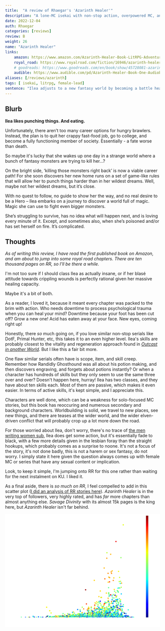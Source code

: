 ```yaml
---
title:  "A review of Rhaegar's 'Azarinth Healer'"
description: "A lone-MC isekai with non-stop action, overpowered MC, and a massive backlog."
date: 2022-12-04
auth: Rhaegar
categories: [reviews]
review: B
weight: 26
name: "Azarinth Healer"
links:
    amazon: https://www.amazon.com/Azarinth-Healer-Book-LitRPG-Adventure-ebook/dp/B0BLRD8YPD
    royal_road: https://www.royalroad.com/fiction/16946/azarinth-healer
    # goodreads: https://www.goodreads.com/en/book/show/45728081-azarinth-healer
    audible: https://www.audible.com/pd/Azarinth-Healer-Book-One-Audiobook/B0BLZNZ47B
aliases: [/reviews/azarinth]
tags: [ isekai, litrpg, female-lead]
sentence: "Ilea adjusts to a new fantasy world by becoming a battle healer."
---
```





## Blurb

**Ilea likes punching things. And eating.**

Unfortunately, there aren’t too many career options for hungry brawlers. Instead, the plan is to quit her crappy fast-food job, go to college, and become a fully functioning member of society. Essentially - a fate worse than death.

So maybe it's lucky that she wakes up one day in a strange world where a bunch of fantasy monsters are trying to kill her...?

On the bright side, ‘killing those monsters right back’ is now a viable career path! For she soon discovers her new home runs on a set of game-like rules that will allow her to punch things harder than in her wildest dreams. Well, maybe not her wildest dreams, but it’s close.

With no quest to follow, no guide to show her the way, and no real desire to be a Hero – Ilea embarks on a journey to discover a world full of magic. Magic she can use to fight even bigger monsters.

She’s struggling to survive, has no idea what will happen next, and is loving every minute of it. Except, and sometimes also, when she’s poisoned and/or has set herself on fire. It’s complicated.

## Thoughts

*As of writing this review, I have read the first published book on Amazon, and am about to jump into some royal road chapters. There are ten thousand pages on RR, so I'll be there a while.*

I'm not too sure if I should class Ilea as actually insane, or if her blasé attitude towards crippling wounds is perfectly rational given her massive healing capacity.

Maybe it's a bit of both.

As a reader, I loved it, because it meant every chapter was packed to the brim with action. Who needs downtime to process psychological trauma when you can heal your mind? Downtime because your foot has been cut off? Grow a new one! Acid has eaten away at your face. New eyes, coming right up!

Honestly, there *so* much going on, if you love similar non-stop serials like DotF, Primal Hunter, etc, this takes it to an even higher level. Ilea's skills are probably closest to the vitality and regeneration approach found in [*Outcast in another World*](/reviews/outcast). But I like this a fair bit more.

One flaw similar serials often have is scope, item, and skill creep. Remember how Randidly Ghosthound was all about his potion making, and then discovers engraving, and forgets about potions instantly? Or when a character has hundreds of skills but they only seem to use the same three over and over? Doesn't happen here, hurray! Ilea has two classes, and they have about ten skills each. Most of them are passive, which makes it even easier. In terms of active skills, it's kept simple, and I appreciate this. 

Characters are well done, which can be a weakness for solo-focused MC stories, but this book has reoccuring and numerous secondary and background characters. Worldbuilding is solid, we travel to new places, see new things, and there are teases at the wider world, and the wider elven-driven conflict that will probably crop up a lot more down the road.

For those worried about Ilea, don't worry, there's no trace of [the men writing women sub](https://www.reddit.com/r/menwritingwomen/), Ilea does get some action, but it's essentially fade to black, with a few more details given in the lesbian foray than the straight hookups, which probably comes as a surprise to noone. It's not a focus of the story, it's not done badly, this is not a harem or sex fantasy, do not worry. I simply state it here given the question always comes up with female MC or series that have any sexual content or implication.

Look, to keep it simple, I'm jumping onto RR for this one rather than waiting for the next instalment on KU. I liked it.

As a final aside, there is *so much on RR*, I feel compelled to add in this scatter plot ([I did an analysis of RR stories here](/tutorials/royalroad)). *Azarinth Healer* is in the very top of followers, very highly rated, and has *far* more chapters than almost anything else. *Savage Divinity* with its almost 15k pages is the king here, but *Azarinth Healer* isn't far behind.

![](scatter.png?class="img-poster")
